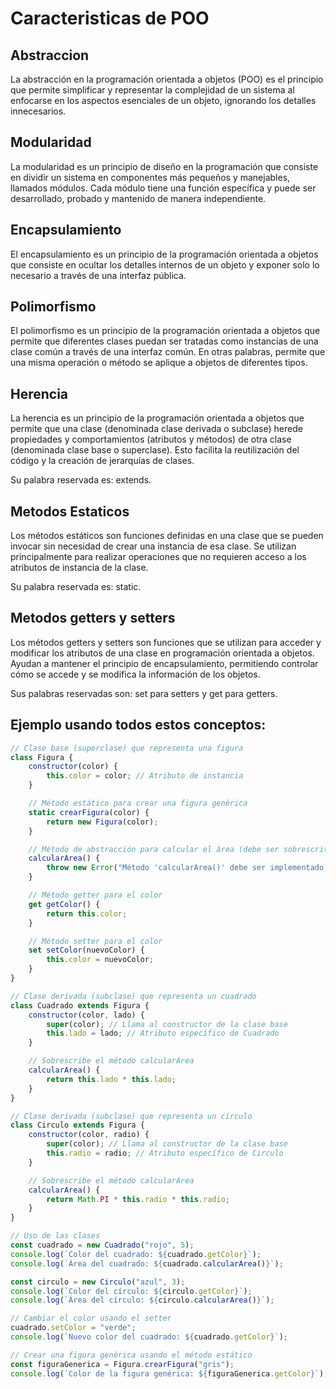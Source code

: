 # Caracteristicas de POO

## Abstraccion
La abstracción en la programación orientada a objetos (POO) es el principio que permite simplificar y representar la complejidad de un sistema al enfocarse en los aspectos esenciales de un objeto, ignorando los detalles innecesarios.

## Modularidad
La modularidad es un principio de diseño en la programación que consiste en dividir un sistema en componentes más pequeños y manejables, llamados módulos. Cada módulo tiene una función específica y puede ser desarrollado, probado y mantenido de manera independiente.

## Encapsulamiento
El encapsulamiento es un principio de la programación orientada a objetos que consiste en ocultar los detalles internos de un objeto y exponer solo lo necesario a través de una interfaz pública.

## Polimorfismo
El polimorfismo es un principio de la programación orientada a objetos que permite que diferentes clases puedan ser tratadas como instancias de una clase común a través de una interfaz común. En otras palabras, permite que una misma operación o método se aplique a objetos de diferentes tipos.

## Herencia
La herencia es un principio de la programación orientada a objetos que permite que una clase (denominada clase derivada o subclase) herede propiedades y comportamientos (atributos y métodos) de otra clase (denominada clase base o superclase). Esto facilita la reutilización del código y la creación de jerarquías de clases.

Su palabra reservada es: extends.

## Metodos Estaticos
Los métodos estáticos son funciones definidas en una clase que se pueden invocar sin necesidad de crear una instancia de esa clase. Se utilizan principalmente para realizar operaciones que no requieren acceso a los atributos de instancia de la clase.

Su palabra reservada es: static.

## Metodos getters y setters
Los métodos getters y setters son funciones que se utilizan para acceder y modificar los atributos de una clase en programación orientada a objetos. Ayudan a mantener el principio de encapsulamiento, permitiendo controlar cómo se accede y se modifica la información de los objetos.

Sus palabras reservadas son: set para setters y get para getters.

## Ejemplo usando todos estos conceptos:

```js
// Clase base (superclase) que representa una figura
class Figura {
    constructor(color) {
        this.color = color; // Atributo de instancia
    }

    // Método estático para crear una figura genérica
    static crearFigura(color) {
        return new Figura(color);
    }

    // Método de abstracción para calcular el área (debe ser sobrescrito)
    calcularArea() {
        throw new Error("Método 'calcularArea()' debe ser implementado.");
    }

    // Método getter para el color
    get getColor() {
        return this.color;
    }

    // Método setter para el color
    set setColor(nuevoColor) {
        this.color = nuevoColor;
    }
}

// Clase derivada (subclase) que representa un cuadrado
class Cuadrado extends Figura {
    constructor(color, lado) {
        super(color); // Llama al constructor de la clase base
        this.lado = lado; // Atributo específico de Cuadrado
    }

    // Sobrescribe el método calcularArea
    calcularArea() {
        return this.lado * this.lado;
    }
}

// Clase derivada (subclase) que representa un círculo
class Circulo extends Figura {
    constructor(color, radio) {
        super(color); // Llama al constructor de la clase base
        this.radio = radio; // Atributo específico de Circulo
    }

    // Sobrescribe el método calcularArea
    calcularArea() {
        return Math.PI * this.radio * this.radio;
    }
}

// Uso de las clases
const cuadrado = new Cuadrado("rojo", 5);
console.log(`Color del cuadrado: ${cuadrado.getColor}`);
console.log(`Área del cuadrado: ${cuadrado.calcularArea()}`);

const circulo = new Circulo("azul", 3);
console.log(`Color del círculo: ${circulo.getColor}`);
console.log(`Área del círculo: ${circulo.calcularArea()}`);

// Cambiar el color usando el setter
cuadrado.setColor = "verde";
console.log(`Nuevo color del cuadrado: ${cuadrado.getColor}`);

// Crear una figura genérica usando el método estático
const figuraGenerica = Figura.crearFigura("gris");
console.log(`Color de la figura genérica: ${figuraGenerica.getColor}`);
```